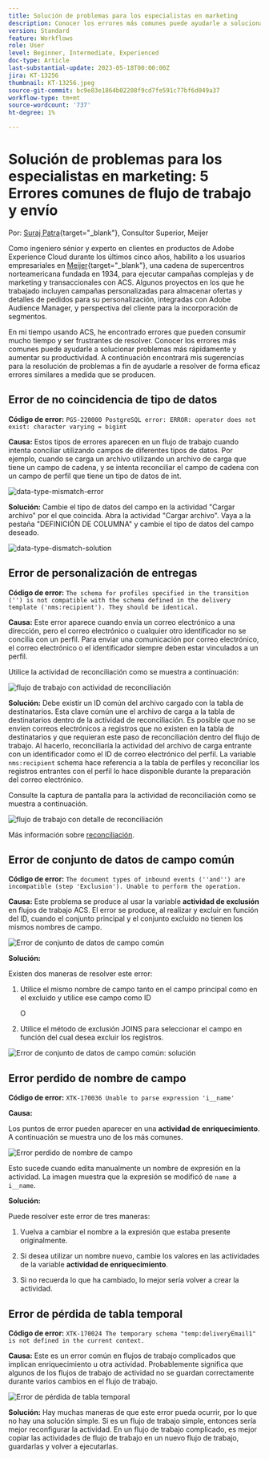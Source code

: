 ```yaml
---
title: Solución de problemas para los especialistas en marketing
description: Conocer los errores más comunes puede ayudarle a solucionar problemas más rápidamente y aumentar su productividad. Estas sugerencias para la solución de problemas le ayudarán a resolver de forma eficaz errores similares a medida que se producen.
version: Standard
feature: Workflows
role: User
level: Beginner, Intermediate, Experienced
doc-type: Article
last-substantial-update: 2023-05-18T00:00:00Z
jira: KT-13256
thumbnail: KT-13256.jpeg
source-git-commit: bc9e83e1864b02208f9cd7fe591c77bf6d049a37
workflow-type: tm+mt
source-wordcount: '737'
ht-degree: 1%

---
```



# Solución de problemas para los especialistas en marketing: 5 Errores comunes de flujo de trabajo y envío

Por: [Suraj Patra](https://www.linkedin.com/in/suraj-p-51612053/){target="_blank"}, Consultor Superior, Meijer

Como ingeniero sénior y experto en clientes en productos de Adobe Experience Cloud durante los últimos cinco años, habilito a los usuarios empresariales en [Meijer](https://www.meijer.com/){target="_blank"}, una cadena de supercentros norteamericana fundada en 1934, para ejecutar campañas complejas y de marketing y transaccionales con ACS. Algunos proyectos en los que he trabajado incluyen campañas personalizadas para almacenar ofertas y detalles de pedidos para su personalización, integradas con Adobe Audience Manager, y perspectiva del cliente para la incorporación de segmentos.


En mi tiempo usando ACS, he encontrado errores que pueden consumir mucho tiempo y ser frustrantes de resolver. Conocer los errores más comunes puede ayudarle a solucionar problemas más rápidamente y aumentar su productividad. A continuación encontrará mis sugerencias para la resolución de problemas a fin de ayudarle a resolver de forma eficaz errores similares a medida que se producen.

## Error de no coincidencia de tipo de datos

**Código de error:**
`PGS-220000 PostgreSQL error: ERROR: operator does not exist: character varying = bigint`

**Causa:**
Estos tipos de errores aparecen en un flujo de trabajo cuando intenta conciliar utilizando campos de diferentes tipos de datos. Por ejemplo, cuando se carga un archivo utilizando un archivo de carga que tiene un campo de cadena, y se intenta reconciliar el campo de cadena con un campo de perfil que tiene un tipo de datos de int.

![data-type-mismatch-error](/help/assets/kt-13256/data-type-mismatch.png)

**Solución:**
Cambie el tipo de datos del campo en la actividad &quot;Cargar archivo&quot; por el que coincida. Abra la actividad &quot;Cargar archivo&quot;. Vaya a la pestaña &quot;DEFINICIÓN DE COLUMNA&quot; y cambie el tipo de datos del campo deseado.


![data-type-dismatch-solution](/help/assets/kt-13256/data-type-mismatch-solution.png)

## Error de personalización de entregas

**Código de error:**
`The schema for profiles specified in the transition ('') is not compatible with the schema defined in the delivery template ('nms:recipient'). They should be identical.`

**Causa:**
Este error aparece cuando envía un correo electrónico a una dirección, pero el correo electrónico o cualquier otro identificador no se concilia con un perfil. Para enviar una comunicación por correo electrónico, el correo electrónico o el identificador siempre deben estar vinculados a un perfil.

Utilice la actividad de reconciliación como se muestra a continuación:

![flujo de trabajo con actividad de reconciliación](/help/assets/kt-13256/del-persn-error-wf.png)

**Solución:**
Debe existir un ID común del archivo cargado con la tabla de destinatarios. Esta clave común une el archivo de carga a la tabla de destinatarios dentro de la actividad de reconciliación. Es posible que no se envíen correos electrónicos a registros que no existen en la tabla de destinatarios y que requieran este paso de reconciliación dentro del flujo de trabajo. Al hacerlo, reconciliaría la actividad del archivo de carga entrante con un identificador como el ID de correo electrónico del perfil. La variable `nms:recipient` schema hace referencia a la tabla de perfiles y reconciliar los registros entrantes con el perfil lo hace disponible durante la preparación del correo electrónico.

Consulte la captura de pantalla para la actividad de reconciliación como se muestra a continuación.

![flujo de trabajo con detalle de reconciliación](/help/assets/kt-13256/del-persn-error-wf-solution.png)

Más información sobre [reconciliación](https://experienceleague.adobe.com/docs/campaign-standard/using/managing-processes-and-data/data-management-activities/reconciliation.html?lang=en).

## Error de conjunto de datos de campo común

**Código de error:**
`The document types of inbound events (''and'') are incompatible (step 'Exclusion'). Unable to perform the operation. `

**Causa:**
Este problema se produce al usar la variable **actividad de exclusión** en flujos de trabajo ACS. El error se produce, al realizar y excluir en función del ID, cuando el conjunto principal y el conjunto excluido no tienen los mismos nombres de campo.


![Error de conjunto de datos de campo común](/help/assets/kt-13256/dataset-error.png)

**Solución:**

Existen dos maneras de resolver este error:

1. Utilice el mismo nombre de campo tanto en el campo principal como en el excluido y utilice ese campo como ID

   O

1. Utilice el método de exclusión JOINS para seleccionar el campo en función del cual desea excluir los registros.

![Error de conjunto de datos de campo común: solución ](/help/assets/kt-13256/dataset-error-solution.png)

## Error perdido de nombre de campo

**Código de error:**
`XTK-170036 Unable to parse expression 'i__name'`

**Causa:**

Los puntos de error pueden aparecer en una **actividad de enriquecimiento**. A continuación se muestra uno de los más comunes.

![Error perdido de nombre de campo](/help/assets/kt-13256/field-name-dropped-error.png)

Esto sucede cuando edita manualmente un nombre de expresión en la actividad. La imagen muestra que la expresión se modificó de `name `a `i__name`.

**Solución:**

Puede resolver este error de tres maneras:

1. Vuelva a cambiar el nombre a la expresión que estaba presente originalmente.

2. Si desea utilizar un nombre nuevo, cambie los valores en las actividades de la variable **actividad de enriquecimiento**.

3. Si no recuerda lo que ha cambiado, lo mejor sería volver a crear la actividad.

## Error de pérdida de tabla temporal 

**Código de error:**
`XTK-170024 The temporary schema "temp:deliveryEmail1" is not defined in the current context.`

**Causa:**
Este es un error común en flujos de trabajo complicados que implican enriquecimiento u otra actividad. Probablemente significa que algunos de los flujos de trabajo de actividad no se guardan correctamente durante varios cambios en el flujo de trabajo.

![Error de pérdida de tabla temporal ](/help/assets/kt-13256/temp-table-dropped-error.png)

**Solución:**
Hay muchas maneras de que este error pueda ocurrir, por lo que no hay una solución simple. Si es un flujo de trabajo simple, entonces sería mejor reconfigurar la actividad. En un flujo de trabajo complicado, es mejor copiar las actividades de flujo de trabajo en un nuevo flujo de trabajo, guardarlas y volver a ejecutarlas.